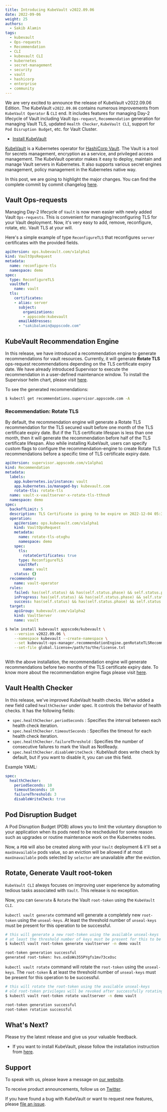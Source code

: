 ```yaml
---
title: Introducing KubeVault v2022.09.06
date: 2022-09-06
weight: 25
authors:
  - Sakib Alamin
tags:
  - kubevault
  - Ops-requests
  - Recommendation
  - CLI
  - kubevault CLI
  - kubernetes
  - secret-management
  - security
  - vault
  - hashicorp
  - enterprise
  - community
---
```


We are very excited to announce the release of KubeVault v2022.09.06 Edition. 
The KubeVault `v2022.09.06` contains numerous improvements from `KubeVault Operator` & `CLI` end. 
It includes features for managing Day-2 lifecycle of Vault including Vault `Ops-request`, `Recommendation` generation for managing Vault TLS, updated `Health Checker`, `KubeVault CLI`, support for `Pod Disruption Budget`, etc. for Vault Cluster. 

- [Install KubeVault](https://kubevault.com/docs/v2022.09.06/setup/)

[KubeVault](https://kubevault.com) is a Kubernetes operator for [HashiCorp Vault](https://www.vaultproject.io/). The Vault is a tool for secrets management, encryption as a service, and privileged access management. The KubeVault operator makes it easy to deploy, maintain and manage Vault servers in Kubernetes. It also supports various secret engines management, policy management in the Kubernetes native way.

In this post, we are going to highlight the major changes. You can find the complete commit by commit changelog [here](https://github.com/kubevault/CHANGELOG/blob/master/releases/v2022.09.06/README.md).

## Vault Ops-requests

Managing Day-2 lifecycle of `Vault` is now even easier with newly added Vault `Ops-requests`. This is convenient for managing/reconfiguring TLS for your Vault deployment. Now, it's very easy to add, remove, reconfigure, rotate, etc. Vault TLS at your will. 

Here's a simple example of type `ReconfigureTLS` that reconfigures `server` certificates with the provided fields.

```yaml
apiVersion: ops.kubevault.com/v1alpha1
kind: VaultOpsRequest
metadata:
  name: reconfigure-tls
  namespace: demo
spec:
  type: ReconfigureTLS
  vaultRef:
    name: vault
  tls:
    certificates:
    - alias: server
      subject:
        organizations:
        - appscode:kubevault
      emailAddresses:
      - "sakibalamin@appscode.com"
```

## KubeVault Recommendation Engine

In this release, we have introduced a recommendation engine to generate recommendations for vault resources.
Currently, it will generate **Rotate TLS** ops-request recommendations depending on the TLS certificate expiry date. We have already introduced Supervisor to execute the recommendation in a user-defined maintenance window. To install the Supervisor helm chart, please visit [here](https://github.com/kubeops/installer/tree/master/charts/supervisor).

To see the generated recommendations:

```bash
$ kubectl get recommendations.supervisor.appscode.com -A
```

### Recommendation: Rotate TLS

By default, the recommendation engine will generate a Rotate TLS recommendation for the TLS secured vault before one month of the TLS certificate expiry date. But if the TLS certificate lifespan is less than one month, then it will generate the recommendation before half of the TLS certificate lifespan. Also while installing KubeVault, users can specify custom flags to configure the recommendation-engine to create Rotate TLS recommendations before a specific time of TLS certificate expiry date.

```yaml
apiVersion: supervisor.appscode.com/v1alpha1
kind: Recommendation
metadata:
  labels:
    app.kubernetes.io/instance: vault
    app.kubernetes.io/managed-by: kubevault.com
    rotate-tls: rotate-tls
  name: vault-x-vaultserver-x-rotate-tls-tthnu9
  namespace: demo
spec:
  backoffLimit: 5
  description: TLS Certificate is going to be expire on 2022-12-04 05:34:37 +0000 UTC
  operation:
    apiVersion: ops.kubevault.com/v1alpha1
    kind: VaultOpsRequest
    metadata:
      name: rotate-tls-otxghu
      namespace: demo
    spec:
      tls:
        rotateCertificates: true
      type: ReconfigureTLS
      vaultRef:
        name: vault
    status: {}
  recommender:
    name: vault-operator
  rules:
    failed: has(self.status) && has(self.status.phase) && self.status.phase == 'Failed'
    inProgress: has(self.status) && has(self.status.phase) && self.status.phase == 'Progressing'
    success: has(self.status) && has(self.status.phase) && self.status.phase == 'Successful'
  target:
    apiGroup: kubevault.com/v1alpha2
    kind: VaultServer
    name: vault
```

```bash
$ helm install kubevault appscode/kubevault \
    --version v2022.09.06 \
    --namespace kubevault --create-namespace \
    --set kubevault-ops-manager.recommendationEngine.genRotateTLSRecommendationBeforeExpiryMonth=2 \
    --set-file global.license=/path/to/the/license.txt
    
```

With the above installation, the recommendation engine will generate recommendations before two months of the TLS certificate expiry date. To know more about the recommendation engine flags please visit [here](https://github.com/kubevault/installer/tree/master/charts/kubevault-operator).

## Vault Health Checker

In this release, we've improved KubeVault health checks. We've added a new field called `healthChecker` under spec. It controls the behavior of health checks. It has the following fields:

- `spec.healthChecker.periodSeconds` : Specifies the interval between each health check iteration.
- `spec.healthChecker.timeoutSeconds` : Specifies the timeout for each health check iteration.
- `spec.healthChecker.failureThreshold` : Specifies the number of consecutive failures to mark the Vault as NotReady.
- `spec.healthChecker.disableWriteCheck` : KubeVault does write check by default, but if you want to disable it, you can use this field.

Example YAML:

```yaml
spec:
  healthChecker:
    periodSeconds: 10
    timeoutSeconds: 10
    failureThreshold: 3
    disableWriteCheck: true
```

## Pod Disruption Budget

A Pod Disruption Budget (PDB) allows you to limit the voluntary disruption to your application when its pods need to be rescheduled for some reason such as upgrades or routine maintenance work on the Kubernetes nodes.

Now, a `PDB` will also be created along with your `Vault` deployment & it'll set a `maxUnavailable` pods value, so an eviction will be allowed if at most `maxUnavailable` pods selected by `selector` are unavailable after the eviction.

## Rotate, Generate Vault root-token

`KubeVault CLI` always focuses on improving user experience by automating tedious tasks associated with `Vault`. This release is no exception. 

Now, you can `Generate` & `Rotate` the Vault `root-token` using the `KubeVault CLI`. 

`kubectl vault generate` command will generate a completely new `root-token` using the `unseal-keys`. At least the threshold number of `unseal-keys` must be present for this operation to be successful.

```bash
# this will generate a new root-token using the available unseal-keys
# at least the threshold number of keys must be present for this to be successful
$ kubectl vault root-token generate vaultserver -n demo vault

root-token generation successful
generated root-token: hvs.oxEoWs355PYgfs1mv73cxOsc
```

`kubectl vault rotate` command will rotate the `root-token` using the `unseal-keys`. The `root-token` & at least the threshold number of `unseal-keys` must be present for this operation to be successful.

```bash
# this will rotate the root-token using the available unseal-keys
# old root-token privileges will be revoked after successfully rotating the token
$ kubectl vault root-token rotate vaultserver -n demo vault

root-token generation successful
root-token rotation successful
```

## What's Next?

Please try the latest release and give us your valuable feedback.

- If you want to install KubeVault, please follow the installation instruction from [here](https://kubevault.com/docs/v2022.09.06/setup).

## Support

To speak with us, please leave a message on [our website](https://appscode.com/contact/).

To receive product announcements, follow us on [Twitter](https://twitter.com/KubeVault).

If you have found a bug with KubeVault or want to request new features, please [file an issue](https://github.com/kubevault/project/issues/new).
